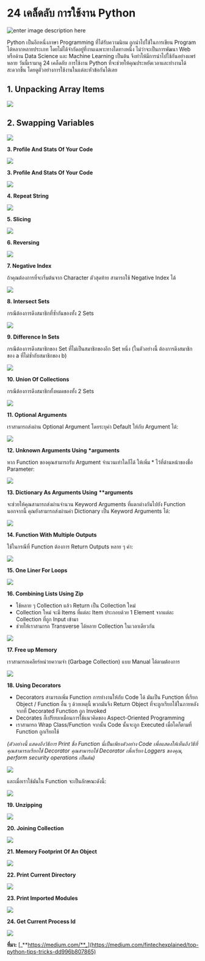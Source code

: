 # 24 เคล็ดลับ การใช้งาน Python

![enter image description here](https://www.esn-groningen.nl/wp-content/uploads/2019/09/BlogFeatureImage-Tips-and-Tricks-for-Using-the-New-ClickDimensions-Drag-and-Drop-2.0-Email-Editor-01.png)

Python เป็นอีกหนึ่งภาษา Programming ที่ได้รับความนิยม ถูกนำไปใช้ในการเขียน Program ได้หลากหลายประเภท โดยไม่ได้จำกัดอยู่ที่งานเฉพาะทางใดทางหนึ่ง ไม่ว่าจะเป็นการพัฒนา Web หรือด้าน Data Science และ Machine Learning เป็นต้น จึงทำให้มีการนำไปใช้กันอย่างแพร่หลาย วันนี้เรามาดู 24 เคล็ดลับ การใช้งาน Python ที่จะช่วยให้คุณประหยัดเวลาและทำงานได้สะดวกขึ้น โดยดูตัวอย่างการใช้งานในแต่ละหัวข้อกันได้เลย

## **1. Unpacking Array Items**

![](http://images.techstarthailand.com/images/blog/Article2019/TopPythonTips/01.png)

## **2. Swapping Variables**

![](http://images.techstarthailand.com/images/blog/Article2019/TopPythonTips/02.png)

**3. Profile And Stats Of Your Code**

![](http://images.techstarthailand.com/images/blog/Article2019/TopPythonTips/02.png)

**3. Profile And Stats Of Your Code**

![](http://images.techstarthailand.com/images/blog/Article2019/TopPythonTips/03.png)

**4. Repeat String**

![](http://images.techstarthailand.com/images/blog/Article2019/TopPythonTips/04.png)

**5. Slicing**

![](http://images.techstarthailand.com/images/blog/Article2019/TopPythonTips/05.png)

**6. Reversing**

![](http://images.techstarthailand.com/images/blog/Article2019/TopPythonTips/06.png)

**7. Negative Index**

ถ้าคุณต้องการที่จะเริ่มต้นจาก Character ตัวสุดท้าย สามารถใช้ Negative Index ได้

![](http://images.techstarthailand.com/images/blog/Article2019/TopPythonTips/07.png)

**8. Intersect Sets**

กรณีต้องการดึงสมาชิกที่ซ้ำกันของทั้ง 2 Sets

![](http://images.techstarthailand.com/images/blog/Article2019/TopPythonTips/08.png)

**9. Difference In Sets**

กรณีต้องการดึงสมาชิกของ Set ที่ไม่เป็นสมาชิกของอีก Set หนึ่ง \(ในตัวอย่างนี้ ต้องการดึงสมาชิกของ a ที่ไม่ซ้ำกับสมาชิกของ b\)

![](http://images.techstarthailand.com/images/blog/Article2019/TopPythonTips/09.png)

**10. Union Of Collections**

กรณีต้องการดึงสมาชิกทั้งหมดของทั้ง 2 Sets

![](http://images.techstarthailand.com/images/blog/Article2019/TopPythonTips/10.png)

**11. Optional Arguments**

เราสามารถส่งผ่าน Optional Argument โดยระบุค่า Default ให้กับ Argument ได้:

![](http://images.techstarthailand.com/images/blog/Article2019/TopPythonTips/11.png)

**12. Unknown Arguments Using** **\*arguments**

หาก Function ของคุณสามารถรับ Argument จำนวนเท่าใดก็ได้ ให้เพิ่ม \* ไว้ที่ด้านหน้าของชื่อ Parameter:

![](http://images.techstarthailand.com/images/blog/Article2019/TopPythonTips/12.png)

**13. Dictionary As Arguments Using** **\*\*arguments**

จะช่วยให้คุณสามารถส่งผ่านจำนวน Keyword Arguments ที่แตกต่างกันไปยัง Function  
นอกจากนี้ คุณยังสามารถส่งผ่านค่า Dictionary เป็น Keyword Arguments ได้:

![](http://images.techstarthailand.com/images/blog/Article2019/TopPythonTips/13.png)

**14. Function With Multiple Outputs**

ใช้ในกรณีที่ Function ต้องการ Return Outputs หลาย ๆ ค่า:

![](http://images.techstarthailand.com/images/blog/Article2019/TopPythonTips/14.png)

**15. One Liner For Loops**

![](http://images.techstarthailand.com/images/blog/Article2019/TopPythonTips/15.png)

**16. Combining Lists Using Zip**

* ใช้หลาย ๆ Collection แล้ว Return เป็น Collection ใหม่
* Collection ใหม่ จะมี Items ที่แต่ละ Item ประกอบด้วย 1 Element จากแต่ละ Collection ที่ถูก Input เข้ามา
* ช่วยให้เราสามารถ Transverse ได้หลาย Collection ในเวลาเดียวกัน

![](http://images.techstarthailand.com/images/blog/Article2019/TopPythonTips/16.png)

**17. Free up Memory**

เราสามารถเคลียร์หน่วยความจำ \(Garbage Collection\) แบบ Manual ได้ตามต้องการ

![](http://images.techstarthailand.com/images/blog/Article2019/TopPythonTips/17.png)

**18. Using Decorators**

* Decorators สามารถเพิ่ม Function การทำงานให้กับ Code ได้ มันเป็น Function ที่เรียก Object / Function อื่น ๆ ด้วยเหตุนี้ พวกมันจึง Return Object ที่จะถูกเรียกใช้ในภายหลังจากที่ Decorated Function ถูก Invoked
* Decorates ก็เปรียบเหมือนการใช้แนวคิดของ Aspect-Oriented Programming
* เราสามารถ Wrap Class/Function จากนั้น Code นั้นจะถูก Executed เมื่อใดก็ตามที่ Function ถูกเรียกใช้

_\(ตัวอย่างนี้ แสดงถึงวิธีการ_ _Print ชื่อ Function นี่เป็นเพียงตัวอย่าง Code เพื่อแสดงให้เห็นถึงวิธีที่คุณสามารถเรียกใช้ Decorator คุณสามารถใช้ Decorator เพื่อเรียก Loggers ของคุณ, perform security operations เป็นต้น\)_

![](http://images.techstarthailand.com/images/blog/Article2019/TopPythonTips/18_1.png)

และเมื่อเราใช้มันใน Function จะเป็นลักษณะดังนี้:

![](http://images.techstarthailand.com/images/blog/Article2019/TopPythonTips/18_2.png)

**19. Unzipping**

[![](http://images.techstarthailand.com/images/blog/Article2019/TopPythonTips/19.png)](http://images.techstarthailand.com/images/blog/Article2019/TopPythonTips/19.png)

**20. Joining Collection**

[![](http://images.techstarthailand.com/images/blog/Article2019/TopPythonTips/20.png)](http://images.techstarthailand.com/images/blog/Article2019/TopPythonTips/20.png)

**21. Memory Footprint Of An Object**

[![](http://images.techstarthailand.com/images/blog/Article2019/TopPythonTips/21.png)](http://images.techstarthailand.com/images/blog/Article2019/TopPythonTips/21.png)

**22. Print Current Directory**

[![](http://images.techstarthailand.com/images/blog/Article2019/TopPythonTips/22.png)](http://images.techstarthailand.com/images/blog/Article2019/TopPythonTips/22.png)

**23. Print Imported Modules**

[![](http://images.techstarthailand.com/images/blog/Article2019/TopPythonTips/23.png)](http://images.techstarthailand.com/images/blog/Article2019/TopPythonTips/23.png)

**24. Get Current Process Id**

[![](http://images.techstarthailand.com/images/blog/Article2019/TopPythonTips/24.png)](http://images.techstarthailand.com/images/blog/Article2019/TopPythonTips/24.png)

**ที่มา:** [_**https://medium.com/**_](https://medium.com/fintechexplained/top-python-tips-tricks-dd996b807865) 

